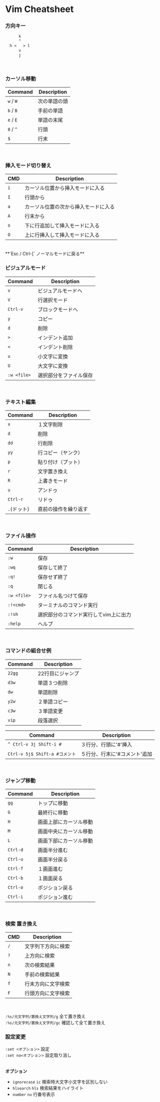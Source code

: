 # Vim Cheatsheet

### 方向キー

```txt
      k
      ^
  h <   > l
      v
      j
```
<br>

### カーソル移動

| Command   | Description  |
| --------- | ------------ |
| `w` / `W` | 次の単語の頭 |
| `b` / `B` | 手前の単語   |
| `e` / `E` | 単語の末尾   |
| `0` / `^` | 行頭         |
| `$`       | 行末         |
<br>

### 挿入モード切り替え

| CMD | Description                          |
| --- | ------------------------------------ |
| `i` | カーソル位置から挿入モードに入る     |
| `I` | 行頭から                             |
| `a` | カーソル位置の次から挿入モードに入る |
| `A` | 行末から                             |
| `o` | 下に行追加して挿入モードに入る       |
| `O` | 上に行挿入して挿入モードに入る       |

<br>
  **`Esc / Ctrl-[`  ノーマルモードに戻る**
<br>


### ビジュアルモード

| Command     | Description            |
| ----------- | ---------------------- |
| `v`         | ビジュアルモードへ     |
| `V`         | 行選択モード           |
| `Ctrl-v`    | ブロックモードへ       |
| `y`         | コピー                 |
| `d`         | 削除                   |
| `>`         | インデント追加         |
| `<`         | インデント削除         |
| `u`         | 小文字に変換           |
| `U`         | 大文字に変換           |
| `:w <file>` | 選択部分をファイル保存 |

<br>


### テキスト編集

|  Command    | Description            |
| ----------- | ---------------------- |
| `x`         | １文字削除             |
| `d`         | 削除                   |
| `dd`        | 行削除                 |
| `yy`        | 行コピー（ヤンク）     |
| `p`         | 貼り付け（プット）     |
| `r`         | 文字置き換え           |
| `R`         | 上書きモード           |
| `u`         | アンドゥ               |
| `Ctrl-r`    | リドゥ                 |
| `.`(ドット) | 直前の操作を繰り返す   |

<br>


### ファイル操作

|  Command    | Description                           |
| ----------- | ------------------------------------- |
| `:w`        | 保存                                  |
| `:wq`       | 保存して終了                          |
| `:q!`       | 保存せず終了                          |
| `:q`        | 閉じる                                |
| `:w <file>` | ファイル名つけて保存                  |
| `:!<cmd>`   | ターミナルのコマンド実行              |
| `:!sh`      | 選択部分のコマンド実行してvim上に出力 |
| `:help`     | ヘルプ                                |

<br>


### コマンドの組合せ例

| Command | Description           |
| ------- | --------------------- |
| `22gg`  | 22行目にジャンプ      |
| `d3w`   | 単語３つ削除          |
| `dw`    | 単語削除              |
| `y2w`   | ２単語コピー          |
| `c3w`   | ３単語変更            |
| `vip`   | 段落選択              |

| Command                        | Description                           |
| ------------------------------ | ------------------------------------- |
| `^ Ctrl-v 3j Shift-i #`        | ３行分、行頭に'#'挿入                 |
| `Ctrl-v 5j$ Shift-a #コメント` | ５行分、行末に'#コメント'追加         |

<br>


### ジャンプ移動

| Command  | Description               |
| -------- | ------------------------- |
| `gg`     | トップに移動              |
| `G`      | 最終行に移動              |
| `H`      | 画面上部にカーソル移動    |
| `M`      | 画面中央にカーソル移動    |
| `L`      | 画面下部にカーソル移動    |
| `Ctrl-d` | 画面半分進む              |
| `Ctrl-u` | 画面半分戻る              |
| `Ctrl-f` | １画面進む                |
| `Ctrl-b` | １画面戻る                |
| `Ctrl-o` | ポジション戻る            |
| `Ctrl-i` | ポジション進む            |

<br>


### 検索 置き換え

| CMD  | Description          |
| ---- | -------------------- |
| `/`  | 文字列下方向に検索   |
| `?`  | 上方向に検索         |
| `n`  | 次の検索結果         |
| `N`  | 手前の検索結果       |
| `f`  | 行末方向に文字検索   |
| `F`  | 行頭方向に文字検索   |

<br>

`:%s/元文字列/置換え文字列/g` 全て置き換え<br>
`:%s/元文字列/置換え文字列/gc` 確認して全て置き換え
<br>


### 設定変更

`:set <オプション>` 設定<br>
`:set no<オプション>` 設定取り消し<br>
<br>

**オプション**
- `ignorecase`  `ic`   検索時大文字小文字を区別しない
- `hlsearch`    `hls`  検索結果をハイライト
- `number`      `nu`   行番号表示

